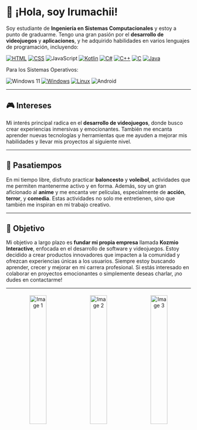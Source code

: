# 👋 ¡Hola, soy Irumachii!

Soy estudiante de **Ingeniería en Sistemas Computacionales** y estoy a punto de graduarme. Tengo una gran pasión por el **desarrollo de videojuegos** y **aplicaciones**, y he adquirido habilidades en varios lenguajes de programación, incluyendo:

[![HTML](https://img.shields.io/badge/-HTML-E34F26?style=for-the-badge&logo=html5&logoColor=white)](https://developer.mozilla.org/es/docs/Web/HTML) 
[![CSS](https://img.shields.io/badge/-CSS-1572B6?style=for-the-badge&logo=css3&logoColor=white)](https://developer.mozilla.org/es/docs/Web/CSS) 
![JavaScript](https://img.shields.io/badge/javascript-%23323330.svg?style=for-the-badge&logo=javascript&logoColor=%23F7DF1E)
[![Kotlin](https://img.shields.io/badge/-Kotlin-0077C8?style=for-the-badge&logo=kotlin&logoColor=white)](https://kotlinlang.org) 
[![C#](https://img.shields.io/badge/-C%23-239120?style=for-the-badge&logo=csharp&logoColor=white)](https://docs.microsoft.com/en-us/dotnet/csharp/) 
[![C++](https://img.shields.io/badge/-C%2B%2B-00599C?style=for-the-badge&logo=cplusplus&logoColor=white)](https://en.cppreference.com/w/) 
[![C](https://img.shields.io/badge/-C-A8B400?style=for-the-badge&logo=c&logoColor=white)](https://en.wikipedia.org/wiki/C_(programming_language)) 
[![Java](https://img.shields.io/badge/-Java-E34F26?style=for-the-badge&logo=java&logoColor=white)](https://www.oracle.com/java/technologies/javase-jdk11-downloads.html)

Para los Sistemas Operativos:

![Windows 11](https://img.shields.io/badge/Windows%2011-%230079d5.svg?style=for-the-badge&logo=Windows%2011&logoColor=white)
[![Windows](https://img.shields.io/badge/-Windows-0078D6?style=for-the-badge&logo=windows&logoColor=white)](https://www.microsoft.com/windows) 
[![Linux](https://img.shields.io/badge/-Linux-FCC624?style=for-the-badge&logo=linux&logoColor=black)](https://www.linux.org/)
![Android](https://img.shields.io/badge/Android-3DDC84?style=for-the-badge&logo=android&logoColor=white)

---


## 🎮 Intereses

Mi interés principal radica en el **desarrollo de videojuegos**, donde busco crear experiencias inmersivas y emocionantes. También me encanta aprender nuevas tecnologías y herramientas que me ayuden a mejorar mis habilidades y llevar mis proyectos al siguiente nivel.

---

## 🏀 Pasatiempos

En mi tiempo libre, disfruto practicar **baloncesto** y **voleibol**, actividades que me permiten mantenerme activo y en forma. Además, soy un gran aficionado al **anime** y me encanta ver películas, especialmente de **acción**, **terror**, y **comedia**. Estas actividades no solo me entretienen, sino que también me inspiran en mi trabajo creativo.

---

## 🚀 Objetivo

Mi objetivo a largo plazo es **fundar mi propia empresa** llamada **Kozmio Interactive**, enfocada en el desarrollo de software y videojuegos. Estoy decidido a crear productos innovadores que impacten a la comunidad y ofrezcan experiencias únicas a los usuarios. Siempre estoy buscando aprender, crecer y mejorar en mi carrera profesional. Si estás interesado en colaborar en proyectos emocionantes o simplemente deseas charlar, ¡no dudes en contactarme!

---


<div align="center">
    <img src="https://media1.tenor.com/m/uYP_Nkq8VPsAAAAd/coding-hello-world.gif" alt="Image 1" width="30%" height="30%" style="display:inline-block; margin: 5px;" />
    <img src="https://media3.giphy.com/media/scZPhLqaVOM1qG4lT9/giphy.webp?cid=790b7611b9ybmm0uq72vbcbb58d3tsog4xgg3uwrzc3kpk8q&ep=v1_gifs_search&rid=giphy.webp&ct=g" alt="Image 2" width="30%" height="30%" style="display:inline-block; margin: 5px;" />
    <img src="https://media1.tenor.com/m/5ry-200hErMAAAAd/hacker-hacker-man.gif" alt="Image 3" width="30%" height="30%" style="display:inline-block; margin: 5px;" />
</div>
</div>
